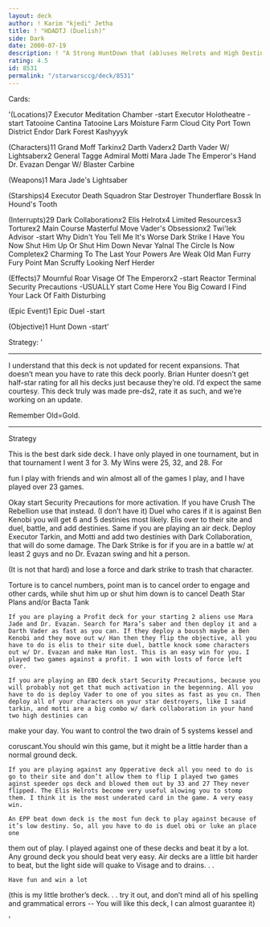 ```yaml
---
layout: deck
author: ! Karim "kjedi" Jetha
title: ! "HDADTJ (Duelish)"
side: Dark
date: 2000-07-19
description: ! "A Strong HuntDown that (ab)uses Helrots and High Destiny to beat on the Light Side"
rating: 4.5
id: 8531
permalink: "/starwarsccg/deck/8531"
---
```

Cards: 

'(Locations)7
Executor Meditation Chamber -start
Executor Holotheatre -start
Tatooine Cantina
Tatooine Lars Moisture Farm
Cloud City Port Town District
Endor Dark Forest
Kashyyyk

(Characters)11
Grand Moff Tarkinx2
Darth Vaderx2
Darth Vader W/ Lightsaberx2
General Tagge
Admiral Motti
Mara Jade The Emperor's Hand
Dr. Evazan
Dengar W/ Blaster Carbine

(Weapons)1
Mara Jade's Lightsaber

(Starships)4
Executor
Death Squadron Star Destroyer
Thunderflare
Bossk In Hound's Tooth

(Interrupts)29
Dark Collaborationx2
Elis Helrotx4
Limited Resourcesx3
Torturex2
Main Course
Masterful Move
Vader's Obsessionx2
Twi'lek Advisor -start
Why Didn't You Tell Me
It's Worse
Dark Strike
I Have You Now
Shut Him Up Or Shut Him Down
Nevar Yalnal
The Circle Is Now Completex2
Charming To The Last
Your Powers Are Weak Old Man
Furry Fury
Point Man
Scruffy Looking Nerf Herder

(Effects)7
Mournful Roar
Visage Of The Emperorx2 -start
Reactor Terminal
Security Precautions -USUALLY start
Come Here You Big Coward
I Find Your Lack Of Faith Disturbing

(Epic Event)1
Epic Duel -start

(Objective)1
Hunt Down -start'

Strategy: '

*********************************************************

I understand that this deck is not updated for recent expansions.  That doesn’t mean you have to rate this deck poorly.  Brian Hunter doesn’t get half-star rating for all his decks just because they’re old.  I’d expect the same courtesy.  This deck truly was made pre-ds2, rate it as such, and we’re working on an update.

Remember Old=Gold.

**********************************************************


Strategy

   This is the best dark side deck. I have only played in one tournament, but in that tournament I went 3 for 3. My Wins were 25, 32, and 28. For

fun I play with friends and win almost all of the games I play, and I have played over 23 games.

   Okay start Security Precautions for more activation. If you have Crush The Rebellion use that instead. (I don’t have it) Duel who cares if it is against Ben Kenobi you will get 6 and 5 destinies most likely. Elis over to their site and duel, battle, and add destinies. Same if you are playing an air deck. Deploy Executor Tarkin, and Motti and add two destinies with Dark Collaboration, that will do some damage. The Dark Strike is for if you are in a battle w/ at least 2 guys and no Dr. Evazan swing and hit a person.

(It is not that hard) and lose a force and dark strike to trash that character.

Torture is to cancel numbers, point man is to cancel order to engage and other cards, while shut him up or shut him down is to cancel Death Star Plans and/or Bacta Tank

    If you are playing a Profit deck for your starting 2 aliens use Mara Jade and Dr. Evazan. Search for Mara’s saber and then deploy it and a Darth Vader as fast as you can. If they deploy a boussh maybe a Ben Kenobi and they move out w/ Han then they flip the objective, all you have to do is elis to their site duel, battle knock some characters out w/ Dr. Evazan and make Han lost. This is an easy win for you. I played two games against a profit. I won with losts of force left over.

    If you are playing an EBO deck start Security Precautions, because you will probably not get that much activation in the begenning. All you have to do is deploy Vader to one of you sites as fast as you cn. Then deploy all of your characters on your star destroyers, like I said tarkin, and motti are a big combo w/ dark collaboration in your hand two high destinies can

make your day. You want to control the two drain of 5 systems kessel and

coruscant.You should win this game, but it might be a little harder than a normal ground deck.

    If you are playing against any Opperative deck all you need to do is go to their site and don’t allow them to flip I played two games aginst speeder ops deck and blowed them out by 33 and 27 They never flipped. The Elis Helrots become very useful alowing you to stomp them. I think it is the most underated card in the game. A very easy win.

    An EPP beat down deck is the most fun deck to play against because of it’s low destiny. So, all you have to do is duel obi or luke an place one

them out of play. I played against one of these decks and beat it by a lot. Any ground deck you should beat very easy. Air decks are a little bit harder to beat, but the light side will quake to Visage and to drains. . .

	Have fun and win a lot


(this is my little brother’s deck. . . try it out, and don’t mind all of his spelling and grammatical errors  -- You will like this deck, I can almost guarantee it)

'

